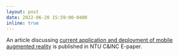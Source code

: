 ```yaml
---
layout: post
date: 2022-06-20 15:59:00-0400
inline: true
---
```


An article discussing [current application and deployment of mobile augmented reality](https://www.cc.ntu.edu.tw/chinese/epaper/home/News_Content_n_103858_s_107611.html) is published in NTU C&INC E-paper.
